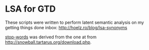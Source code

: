 # LSA for GTD

These scripts were written to perform latent semantic analysis on my getting things done inbox: http://hoelz.ro/blog/lsa-synonyms

[stop-words](https://github.com/hoelzro/language-of-the-month/blob/master/Jan-2016/stop-words) was
derived from the one at from http://snowball.tartarus.org/download.php.

